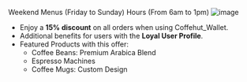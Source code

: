 Weekend Menus (Friday to Sunday) 
Hours (From 6am to 1pm)
![image](https://github.com/user-attachments/assets/2e49e4d0-db4f-4e2f-b728-3de569331905)

- Enjoy a **15% discount** on all orders when using Coffehut_Wallet.
- Additional benefits for users with the **Loyal User Profile**.
- Featured Products with this offer:
  - Coffee Beans: Premium Arabica Blend
  - Espresso Machines
  - Coffee Mugs: Custom Design

